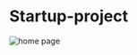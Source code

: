 # Startup-project

![home page](https://user-images.githubusercontent.com/25477302/111502326-f7983880-876f-11eb-8730-59c7102c4e54.png)


